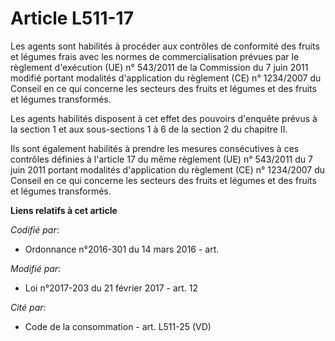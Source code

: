 # Article L511-17

Les agents sont habilités à procéder aux contrôles de conformité des fruits et légumes frais avec les normes de
commercialisation prévues par le règlement d'exécution (UE) n° 543/2011 de la Commission du 7 juin 2011 modifié portant
modalités d'application du règlement (CE) n° 1234/2007 du Conseil en ce qui concerne les secteurs des fruits et légumes et
des fruits et légumes transformés.

Les agents habilités disposent à cet effet des pouvoirs d'enquête prévus à la section 1 et aux sous-sections 1 à 6 de la
section 2 du chapitre II.

Ils sont également habilités à prendre les mesures consécutives à ces contrôles définies à l'article 17 du même règlement
(UE) n° 543/2011 du 7 juin 2011 portant modalités d'application du règlement (CE) n° 1234/2007 du Conseil en ce qui concerne
les secteurs des fruits et légumes et des fruits et légumes transformés.

**Liens relatifs à cet article**

_Codifié par_:

  - Ordonnance n°2016-301 du 14 mars 2016 - art.

_Modifié par_:

  - Loi n°2017-203 du 21 février 2017 - art. 12

_Cité par_:

  - Code de la consommation - art. L511-25 (VD)
